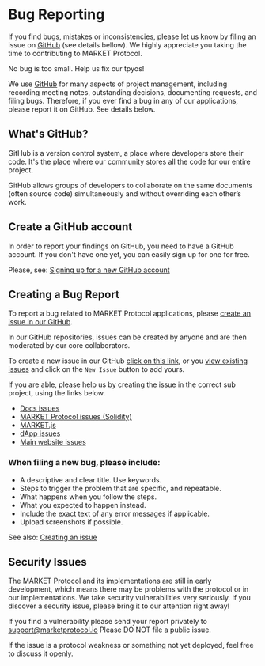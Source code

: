 # Bug Reporting

If you find bugs, mistakes or inconsistencies, please let us know by filing an issue on 
[GitHub](https://github.com/MARKETProtocol/dapp/issues) (see details bellow). We highly appreciate 
you taking the time to contributing to MARKET Protocol.

<aside class="notice">
No bug is too small. Help us fix our tpyos!
</aside>

We use [GitHub](https://github.com/MARKETProtocol/) for many aspects of project management, 
including recording meeting notes, outstanding decisions, documenting requests, and filing bugs. 
Therefore, if you ever find a bug in any of our applications, please report it on GitHub. See details below.

## What's GitHub?

GitHub is a version control system, a place where developers store their code. It's the place where 
our community stores all the code for our entire project.

GitHub allows groups of developers to collaborate on the same documents (often source code) 
simultaneously and without overriding each other’s work.

## Create a GitHub account

In order to report your findings on GitHub, you need to have a GitHub account. 
If you don't have one yet, you can easily sign up for one for free.

Please, see: [Signing up for a new GitHub account](https://help.github.com/articles/signing-up-for-a-new-github-account/)

## Creating a Bug Report

To report a bug related to MARKET Protocol applications, please [create an issue in our GitHub](https://github.com/MARKETProtocol/dapp/issues).

In our GitHub repositories, issues can be created by anyone and are then moderated by our core collaborators.

To create a new issue in our GitHub [click on this link](https://github.com/MARKETProtocol/dapp/issues/new), 
or you [view existing issues](https://github.com/MARKETProtocol/dapp/issues/) and click on the `New Issue` 
button to add yours.

If you are able, please help us by creating the issue in the correct sub project, using the links below.

- [Docs issues](https://github.com/MARKETProtocol/docs/issues)
- [MARKET Protocol issues (Solidity)](https://github.com/MARKETProtocol/MARKETProtocol/issues)
- [MARKET.js](https://github.com/MARKETProtocol/MARKET.js/issues)
- [dApp issues](https://github.com/MARKETProtocol/dApp/issues)
- [Main website issues](https://github.com/MARKETProtocol/website/issues)

### When filing a new bug, please include:

- A descriptive and clear title. Use keywords.
- Steps to trigger the problem that are specific, and repeatable.
- What happens when you follow the steps.
- What you expected to happen instead.
- Include the exact text of any error messages if applicable.
- Upload screenshots if possible.

See also: [Creating an issue](https://help.github.com/articles/creating-an-issue/)

## Security Issues

The MARKET Protocol and its implementations are still in early development, which means there may be problems with the
protocol or in our implementations. We take security vulnerabilities very seriously. If you discover a security issue,
please bring it to our attention right away!

If you find a vulnerability please send your report privately to [support@marketprotocol.io](mailto:support@marketprotocol.io) Please DO NOT file a public issue.

If the issue is a protocol weakness or something not yet deployed, feel free to discuss it openly.
